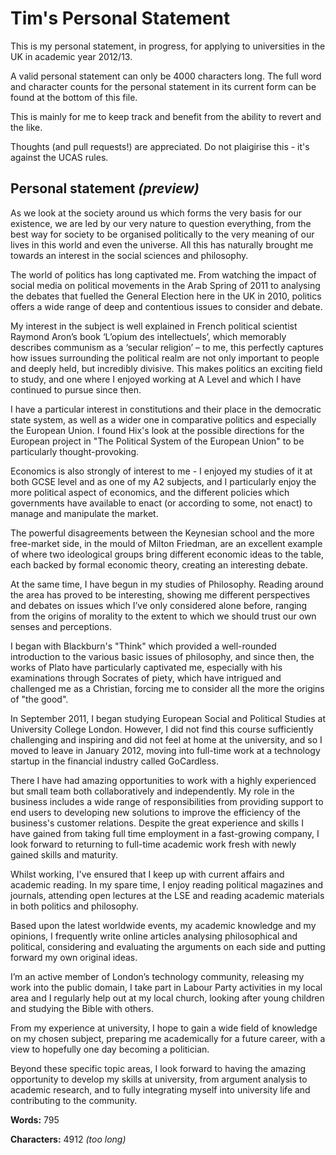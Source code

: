 # Tim's Personal Statement

This is my personal statement, in progress, for applying to universities in the UK in academic year 2012/13.

A valid personal statement can only be 4000 characters long. The full word and character counts for the personal statement in its current form can be found at the bottom of this file.

This is mainly for me to keep track and benefit from the ability to revert and the like.

Thoughts (and pull requests!) are appreciated. Do not plaigirise this - it's against the UCAS rules.

## Personal statement *(preview)*

As we look at the society around us which forms the very basis for our existence, we are led by our very nature to question everything, from the best way for society to be organised politically to the very meaning of our lives in this world and even the universe. All this has naturally brought me towards an interest in the social sciences and philosophy.

The world of politics has long captivated me. From watching the impact of social media on political movements in the Arab Spring of 2011 to analysing the debates that fuelled the General Election here in the UK in 2010, politics offers a wide range of deep and contentious issues to consider and debate. 

My interest in the subject is well explained in French political scientist Raymond Aron’s book ‘L’opium des intellectuels’, which memorably describes communism as a ‘secular religion’ – to me, this perfectly captures how issues surrounding the political realm are not only important to people and deeply held, but incredibly divisive. This makes politics an exciting field to study, and one where I enjoyed working at A Level and which I have continued to pursue since then. 

I have a particular interest in constitutions and their place in the democratic state system, as well as a wider one in comparative politics and especially the European Union. I found Hix's look at the possible directions for the European project in "The Political System of the European Union" to be particularly thought-provoking.

Economics is also strongly of interest to me - I enjoyed my studies of it at both GCSE level and as one of my A2 subjects, and I particularly enjoy the more political aspect of economics, and the different policies which governments have available to enact (or according to some, not enact) to manage and manipulate the market. 

The powerful disagreements between the Keynesian school and the more free-market side, in the mould of Milton Friedman, are an excellent example of where two ideological groups bring different economic ideas to the table, each backed by formal economic theory, creating an interesting debate.

At the same time, I have begun in my studies of Philosophy. Reading around the area has proved to be interesting, showing me different perspectives and debates on issues which I’ve only considered alone before, ranging from the origins of morality to the extent to which we should trust our own senses and perceptions. 

I began with Blackburn's "Think" which provided a well-rounded introduction to the various basic issues of philosophy, and since then, the works of Plato have particularly captivated me, especially with his examinations through Socrates of piety, which have intrigued and challenged me as a Christian, forcing me to consider all the more the origins of "the good".

In September 2011, I began studying European Social and Political Studies at University College London. However, I did not find this course sufficiently challenging and inspiring and did not feel at home at the university, and so I moved to leave in January 2012, moving into full-time work at a technology startup in the financial industry called GoCardless. 

There I have had amazing opportunities to work with a highly experienced but small team both collaboratively and independently. My role in the business includes a wide range of responsibilities from providing support to end users to developing new solutions to improve the efficiency of the business's customer relations. Despite the great experience and skills I have gained from taking full time employment in a fast-growing company, I look forward to returning to full-time academic work fresh with newly gained skills and maturity.

Whilst working, I've ensured that I keep up with current affairs and academic reading. In my spare time, I enjoy reading political magazines and journals, attending open lectures at the LSE and reading academic materials in both politics and philosophy. 

Based upon the latest worldwide events, my academic knowledge and my opinions, I frequently write online articles analysing philosophical and political, considering and evaluating the arguments on each side and putting forward my own original ideas. 

I’m an active member of London’s technology community, releasing my work into the public domain, I take part in Labour Party activities in my local area and I regularly help out at my local church, looking after young children and studying the Bible with others.

From my experience at university, I hope to gain a wide field of knowledge on my chosen subject, preparing me academically for a future career, with a view to hopefully one day becoming a politician. 

Beyond these specific topic areas, I look forward to having the amazing opportunity to develop my skills at university, from argument analysis to academic research, and to fully integrating myself into university life and contributing to the community.

__Words:__ 795

__Characters:__ 4912 *(too long)*